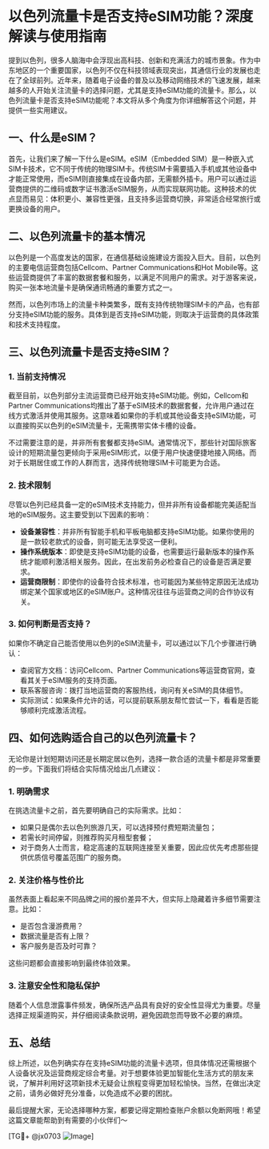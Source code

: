 # 以色列流量卡是否支持eSIM功能？深度解读与使用指南

提到以色列，很多人脑海中会浮现出高科技、创新和充满活力的城市景象。作为中东地区的一个重要国家，以色列不仅在科技领域表现突出，其通信行业的发展也走在了全球前列。近年来，随着电子设备的普及以及移动网络技术的飞速发展，越来越多的人开始关注流量卡的选择问题，尤其是支持eSIM功能的流量卡。那么，以色列流量卡是否支持eSIM功能呢？本文将从多个角度为你详细解答这个问题，并提供一些实用建议。

## 一、什么是eSIM？

首先，让我们来了解一下什么是eSIM。eSIM（Embedded SIM）是一种嵌入式SIM卡技术，它不同于传统的物理SIM卡。传统SIM卡需要插入手机或其他设备中才能正常使用，而eSIM则直接集成在设备内部，无需额外插卡。用户可以通过运营商提供的二维码或数字证书激活eSIM服务，从而实现联网功能。这种技术的优点显而易见：体积更小、兼容性更强，且支持多运营商切换，非常适合经常旅行或更换设备的用户。

## 二、以色列流量卡的基本情况

以色列是一个高度发达的国家，在通信基础设施建设方面投入巨大。目前，以色列的主要电信运营商包括Cellcom、Partner Communications和Hot Mobile等。这些运营商提供了丰富的数据套餐和服务，以满足不同用户的需求。对于游客来说，购买一张本地流量卡是确保通讯畅通的重要方式之一。

然而，以色列市场上的流量卡种类繁多，既有支持传统物理SIM卡的产品，也有部分支持eSIM功能的服务。具体到是否支持eSIM功能，则取决于运营商的具体政策和技术支持程度。

## 三、以色列流量卡是否支持eSIM？

### 1. 当前支持情况

截至目前，以色列部分主流运营商已经开始支持eSIM功能。例如，Cellcom和Partner Communications均推出了基于eSIM技术的数据套餐，允许用户通过在线方式激活并使用其服务。这意味着如果你的手机或其他设备支持eSIM功能，可以直接购买以色列的eSIM流量卡，无需携带实体卡槽的设备。

不过需要注意的是，并非所有套餐都支持eSIM。通常情况下，那些针对国际旅客设计的短期流量包更倾向于采用eSIM形式，以便于用户快速便捷地接入网络。而对于长期居住或工作的人群而言，选择传统物理SIM卡可能更为合适。

### 2. 技术限制

尽管以色列已经具备一定的eSIM技术支持能力，但并非所有设备都能完美适配当地的eSIM服务。这主要受到以下因素的影响：

- **设备兼容性**：并非所有智能手机和平板电脑都支持eSIM功能。如果你使用的是一款较老款式的设备，则可能无法享受这一便利。
- **操作系统版本**：即使是支持eSIM功能的设备，也需要运行最新版本的操作系统才能顺利激活相关服务。因此，在出发前务必检查自己的设备是否满足要求。
- **运营商限制**：即使你的设备符合技术标准，也可能因为某些特定原因无法成功绑定某个国家或地区的eSIM账户。这种情况往往与运营商之间的合作协议有关。

### 3. 如何判断是否支持？

如果你不确定自己能否使用以色列的eSIM流量卡，可以通过以下几个步骤进行确认：

- 查阅官方文档：访问Cellcom、Partner Communications等运营商官网，查看其关于eSIM服务的支持页面。
- 联系客服咨询：拨打当地运营商的客服热线，询问有关eSIM的具体细节。
- 实际测试：如果条件允许的话，可以提前联系朋友帮忙尝试一下，看看是否能够顺利完成激活流程。

## 四、如何选购适合自己的以色列流量卡？

无论你是计划短期访问还是长期定居以色列，选择一款合适的流量卡都是非常重要的一步。下面我们将结合实际情况给出几点建议：

### 1. 明确需求

在挑选流量卡之前，首先要明确自己的实际需求。比如：

- 如果只是偶尔去以色列旅游几天，可以选择预付费短期流量包；
- 若需长时间停留，则推荐购买月租型套餐；
- 对于商务人士而言，稳定高速的互联网连接至关重要，因此应优先考虑那些提供优质信号覆盖范围广的服务商。

### 2. 关注价格与性价比

虽然表面上看起来不同品牌之间的报价差异不大，但实际上隐藏着许多细节需要注意。比如：

- 是否包含漫游费用？
- 数据流量是否有上限？
- 客户服务是否及时可靠？

这些问题都会直接影响到最终体验效果。

### 3. 注意安全性和隐私保护

随着个人信息泄露事件频发，确保所选产品具有良好的安全性显得尤为重要。尽量选择正规渠道购买，并仔细阅读条款说明，避免因疏忽而导致不必要的麻烦。

## 五、总结

综上所述，以色列确实存在支持eSIM功能的流量卡选项，但具体情况还需根据个人设备状况及运营商规定综合考量。对于想要体验更加智能化生活方式的朋友来说，了解并利用好这项新技术无疑会让旅程变得更加轻松愉快。当然，在做出决定之前，请务必做好充分准备，以免造成不必要的困扰。

最后提醒大家，无论选择哪种方案，都要记得定期检查账户余额以免断网哦！希望这篇文章能帮助到有需要的小伙伴们～

[TG💪+ @jx0703 ![Image](https://github.com/user-attachments/assets/dbca1d08-cadb-493c-b0ec-ad6f7a83f270)]